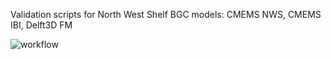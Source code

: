 Validation scripts for North West Shelf BGC models: CMEMS NWS, CMEMS IBI, Delft3D FM

![workflow](https://github.com/user-attachments/assets/0fe59ad0-e294-4b2e-b838-0398f96a2327)

